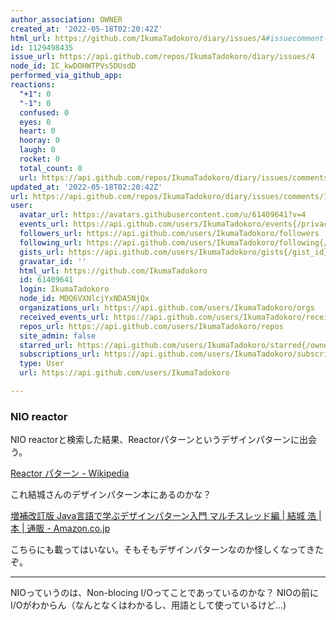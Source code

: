 ```yaml
---
author_association: OWNER
created_at: '2022-05-18T02:20:42Z'
html_url: https://github.com/IkumaTadokoro/diary/issues/4#issuecomment-1129498435
id: 1129498435
issue_url: https://api.github.com/repos/IkumaTadokoro/diary/issues/4
node_id: IC_kwDOHWTPVs5DUsdD
performed_via_github_app: 
reactions:
  "+1": 0
  "-1": 0
  confused: 0
  eyes: 0
  heart: 0
  hooray: 0
  laugh: 0
  rocket: 0
  total_count: 0
  url: https://api.github.com/repos/IkumaTadokoro/diary/issues/comments/1129498435/reactions
updated_at: '2022-05-18T02:20:42Z'
url: https://api.github.com/repos/IkumaTadokoro/diary/issues/comments/1129498435
user:
  avatar_url: https://avatars.githubusercontent.com/u/61409641?v=4
  events_url: https://api.github.com/users/IkumaTadokoro/events{/privacy}
  followers_url: https://api.github.com/users/IkumaTadokoro/followers
  following_url: https://api.github.com/users/IkumaTadokoro/following{/other_user}
  gists_url: https://api.github.com/users/IkumaTadokoro/gists{/gist_id}
  gravatar_id: ''
  html_url: https://github.com/IkumaTadokoro
  id: 61409641
  login: IkumaTadokoro
  node_id: MDQ6VXNlcjYxNDA5NjQx
  organizations_url: https://api.github.com/users/IkumaTadokoro/orgs
  received_events_url: https://api.github.com/users/IkumaTadokoro/received_events
  repos_url: https://api.github.com/users/IkumaTadokoro/repos
  site_admin: false
  starred_url: https://api.github.com/users/IkumaTadokoro/starred{/owner}{/repo}
  subscriptions_url: https://api.github.com/users/IkumaTadokoro/subscriptions
  type: User
  url: https://api.github.com/users/IkumaTadokoro

---
```

### NIO reactor

NIO reactorと検索した結果、Reactorパターンというデザインパターンに出会う。

[Reactor パターン \- Wikipedia](https://ja.wikipedia.org/wiki/Reactor_%E3%83%91%E3%82%BF%E3%83%BC%E3%83%B3)

これ結城さんのデザインパターン本にあるのかな？

[増補改訂版 Java言語で学ぶデザインパターン入門 マルチスレッド編 \| 結城 浩 \|本 \| 通販 \- Amazon\.co\.jp](https://www.amazon.co.jp/%E5%A2%97%E8%A3%9C%E6%94%B9%E8%A8%82%E7%89%88-Java%E8%A8%80%E8%AA%9E%E3%81%A7%E5%AD%A6%E3%81%B6%E3%83%87%E3%82%B6%E3%82%A4%E3%83%B3%E3%83%91%E3%82%BF%E3%83%BC%E3%83%B3%E5%85%A5%E9%96%80-%E3%83%9E%E3%83%AB%E3%83%81%E3%82%B9%E3%83%AC%E3%83%83%E3%83%89%E7%B7%A8-%E7%B5%90%E5%9F%8E-%E6%B5%A9/dp/4797331623)

こちらにも載ってはいない。そもそもデザインパターンなのか怪しくなってきたぞ。

---

NIOっていうのは、Non-blocing I/Oってことであっているのかな？
NIOの前にI/Oがわからん（なんとなくはわかるし、用語として使っているけど...)

